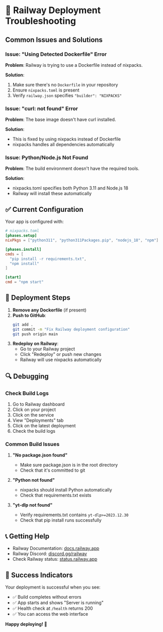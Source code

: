 # 🔧 Railway Deployment Troubleshooting

## Common Issues and Solutions

### Issue: "Using Detected Dockerfile" Error

**Problem**: Railway is trying to use a Dockerfile instead of nixpacks.

**Solution**: 
1. Make sure there's no `Dockerfile` in your repository
2. Ensure `nixpacks.toml` is present
3. Verify `railway.json` specifies `"builder": "NIXPACKS"`

### Issue: "curl: not found" Error

**Problem**: The base image doesn't have curl installed.

**Solution**: 
- This is fixed by using nixpacks instead of Dockerfile
- nixpacks handles all dependencies automatically

### Issue: Python/Node.js Not Found

**Problem**: The build environment doesn't have the required tools.

**Solution**: 
- nixpacks.toml specifies both Python 3.11 and Node.js 18
- Railway will install these automatically

## ✅ Current Configuration

Your app is configured with:

```toml
# nixpacks.toml
[phases.setup]
nixPkgs = ["python311", "python311Packages.pip", "nodejs_18", "npm"]

[phases.install]
cmds = [
  "pip install -r requirements.txt",
  "npm install"
]

[start]
cmd = "npm start"
```

## 🚀 Deployment Steps

1. **Remove any Dockerfile** (if present)
2. **Push to GitHub**:
   ```bash
   git add .
   git commit -m "Fix Railway deployment configuration"
   git push origin main
   ```
3. **Redeploy on Railway**:
   - Go to your Railway project
   - Click "Redeploy" or push new changes
   - Railway will use nixpacks automatically

## 🔍 Debugging

### Check Build Logs
1. Go to Railway dashboard
2. Click on your project
3. Click on the service
4. View "Deployments" tab
5. Click on the latest deployment
6. Check the build logs

### Common Build Issues

1. **"No package.json found"**
   - Make sure package.json is in the root directory
   - Check that it's committed to git

2. **"Python not found"**
   - nixpacks should install Python automatically
   - Check that requirements.txt exists

3. **"yt-dlp not found"**
   - Verify requirements.txt contains `yt-dlp>=2023.12.30`
   - Check that pip install runs successfully

## 📞 Getting Help

- Railway Documentation: [docs.railway.app](https://docs.railway.app)
- Railway Discord: [discord.gg/railway](https://discord.gg/railway)
- Check Railway status: [status.railway.app](https://status.railway.app)

## 🎯 Success Indicators

Your deployment is successful when you see:
- ✅ Build completes without errors
- ✅ App starts and shows "Server is running"
- ✅ Health check at `/health` returns 200
- ✅ You can access the web interface

**Happy deploying! 🚀**
